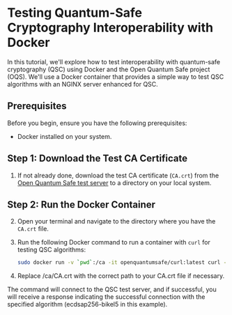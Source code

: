 # Testing Quantum-Safe Cryptography Interoperability with Docker

In this tutorial, we'll explore how to test interoperability with quantum-safe cryptography (QSC) using Docker and the Open Quantum Safe project (OQS). We'll use a Docker container that provides a simple way to test QSC algorithms with an NGINX server enhanced for QSC.

## Prerequisites

Before you begin, ensure you have the following prerequisites:

- Docker installed on your system.

## Step 1: Download the Test CA Certificate

1. If not already done, download the test CA certificate (`CA.crt`) from the [Open Quantum Safe test server](https://test.openquantumsafe.org/CA.crt) to a directory on your local system.

## Step 2: Run the Docker Container

2. Open your terminal and navigate to the directory where you have the `CA.crt` file.

3. Run the following Docker command to run a container with `curl` for testing QSC algorithms:

   ```bash
   sudo docker run -v `pwd`:/ca -it openquantumsafe/curl:latest curl --cacert /ca/CA.crt https://test.openquantumsafe.org:6003 --curves bikel5
    ```
4. Replace /ca/CA.crt with the correct path to your CA.crt file if necessary.

The command will connect to the QSC test server, and if successful, you will receive a response indicating the successful connection with the specified algorithm (ecdsap256-bikel5 in this example).

